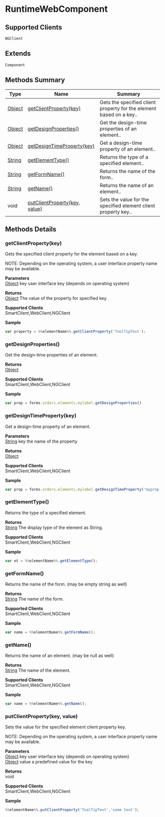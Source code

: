 #  RuntimeWebComponent

## **Supported Clients**

    NGClient

## **Extends**
    Component

## Methods Summary

| Type                                                  | Name                    | Summary                                                                                                           |
| ----------------------------------------------------- | ----------------------- | ----------------------------------------------------------------------------------------------------------------- |
| [Object](JSLib/Object.md) | [getClientProperty(key)](RuntimeWebComponent.md#getclientproperty-key)                   | Gets the specified client property for the element based on a key..                                    |
| [Object](JSLib/Object.md) | [getDesignProperties()](RuntimeWebComponent.md#getdesignproperties)                   | Get the design-time properties of an element..                                    |
| [Object](JSLib/Object.md) | [getDesignTimeProperty(key)](RuntimeWebComponent.md#getdesigntimeproperty-key)                   | Get a design-time property of an element..                                    |
| [String](JSLib/String.md) | [getElementType()](RuntimeWebComponent.md#getelementtype)                   | Returns the type of a specified element..                                    |
| [String](JSLib/String.md) | [getFormName()](RuntimeWebComponent.md#getformname)                   | Returns the name of the form..                                    |
| [String](JSLib/String.md) | [getName()](RuntimeWebComponent.md#getname)                   | Returns the name of an element..                                    |
|void | [putClientProperty(key, value)](RuntimeWebComponent.md#putclientproperty-key-value)                   | Sets the value for the specified element client property key..                                    |

## Methods Details

### getClientProperty(key)

Gets the specified client property for the element based on a key.

NOTE: Depending on the operating system, a user interface property name may be available.

**Parameters**\
[Object](JSLib/Object.md) key user interface key (depends on operating system)

**Returns**\
[Object](JSLib/Object.md) The value of the property for specified key.

**Supported Clients**\
SmartClient,WebClient,NGClient

**Sample**

```javascript
var property = %%elementName%%.getClientProperty('ToolTipText');
```
### getDesignProperties()

Get the design-time properties of an element.


**Returns**\
[Object](JSLib/Object.md) 

**Supported Clients**\
SmartClient,WebClient,NGClient

**Sample**

```javascript
var prop = forms.orders.elements.mylabel.getDesignProperties()
```
### getDesignTimeProperty(key)

Get a design-time property of an element.

**Parameters**\
[String](JSLib/String.md) key the name of the property

**Returns**\
[Object](JSLib/Object.md) 

**Supported Clients**\
SmartClient,WebClient,NGClient

**Sample**

```javascript
var prop = forms.orders.elements.mylabel.getDesignTimeProperty('myprop')
```
### getElementType()

Returns the type of a specified element.


**Returns**\
[String](JSLib/String.md) The display type of the element as String.

**Supported Clients**\
SmartClient,WebClient,NGClient

**Sample**

```javascript
var et = %%elementName%%.getElementType();
```
### getFormName()

Returns the name of the form. (may be empty string as well)


**Returns**\
[String](JSLib/String.md) The name of the form.

**Supported Clients**\
SmartClient,WebClient,NGClient

**Sample**

```javascript
var name = %%elementName%%.getFormName();
```
### getName()

Returns the name of an element. (may be null as well)


**Returns**\
[String](JSLib/String.md) The name of the element.

**Supported Clients**\
SmartClient,WebClient,NGClient

**Sample**

```javascript
var name = %%elementName%%.getName();
```
### putClientProperty(key, value)

Sets the value for the specified element client property key.

NOTE: Depending on the operating system, a user interface property name may be available.

**Parameters**\
[Object](JSLib/Object.md) key user interface key (depends on operating system)\
[Object](JSLib/Object.md) value a predefined value for the key

**Returns**\
void 

**Supported Clients**\
SmartClient,WebClient,NGClient

**Sample**

```javascript
%%elementName%%.putClientProperty('ToolTipText','some text');
```

